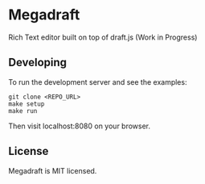 # Megadraft

Rich Text editor built on top of draft.js (Work in Progress)

## Developing

To run the development server and see the examples:

```
git clone <REPO_URL>
make setup
make run
```

Then visit localhost:8080 on your browser.

## License

Megadraft is MIT licensed.
